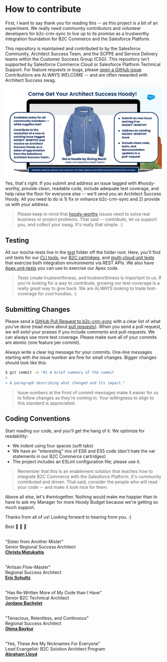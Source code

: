 # How to contribute

First, I want to say thank you for reading this -- as this project is a bit of an experiment.  We really need community contributors and volunteer developers for b2c-crm-sync to live up to its promise as a trustworthy integration foundation for B2C Commerce and the Salesforce Platform.

This repository is maintained and contributed to by the Salesforce Community, Architect Success Team, and the SCPPE and Service Delivery teams within the Customer Success Group (CSG). This repository isn’t supported by Salesforce Commerce Cloud or Salesforce Platform Technical Support. For feature requests or bugs, please [open a GitHub issue](https://github.com/sfb2csolutionarchitects/b2c-crm-sync/issues/new/choose). Contributions are ALWAYS WELCOME -- and are often rewarded with Architect Success swag.

![Come Get Your Architect Success Hoody](/docs/images/hoody-worthy.gif)

Yes, that's right.  If you submit and address an issue tagged with #hoody-worthy, provide clean, readable code, include adequate test coverage, and help raise the floor for everyone else -- we'll send you an Architect Success Hoody.  All you need to do is 1) fix or enhance b2c-crm-sync and 2) provide us with your address.

> Please keep in mind that [hoody-worthy](https://github.com/sfb2csolutionarchitects/b2c-crm-sync/issues?q=is%3Aopen+is%3Aissue+label%3Ahoody-worthy) issues need to solve real business or project problems.  That said -- contribute, let us support you, and collect your swag. It's really that simple. :)

## Testing

All our mocha-tests live in the [test](test) folder off the folder root.  Here, you'll find unit tests for our [CLI tools](test/cli), our [B2C cartridges](test/b2c), and [multi-cloud unit tests](test/_use-cases) that exercise both integration environments via REST APIs.  We also have [Apex unit-tests](src/sfdc/base/main/default/classes) you can use to exercise our Apex code.

> Tests create trustworthiness, and trustworthiness is important to us.  If you're looking for a way to contribute, growing our test-coverage is a really great way to give back.  We are ALWAYS looking to trade test-coverage for cool hoodies. :)

## Submitting Changes

Please send a [GitHub Pull Request to b2c-crm-sync](https://github.com/sfb2csolutionarchitects/b2c-crm-sync/pull/new/master) with a clear list of what you've done (read more about [pull requests](http://help.github.com/pull-requests/)). When you send a pull request, we will extol your praises if you include comments and pull-requests. We can always use more test coverage. Please make sure all of your commits are atomic (one feature per commit).

Always write a clear log message for your commits. One-line messages starting with the issue number are fine for small changes.  Bigger changes should look like this:

```bash
$ git commit -m "#1 A brief summary of the commit
> 
> A paragraph describing what changed and its impact."
```

> Issue numbers at the front of commit messages make it easier for us to follow changes as they're coming in.  Your willingness to align to this standard is appreciated.

## Coding Conventions

Start reading our code, and you'll get the hang of it. We optimize for readability:

  * We indent using four spaces (soft tabs)
  * We have an "interesting" mix of ES6 and ES5 code (don't hate the var statements in our B2C Commerce cartridges)
  * The project includes an ESLint configuration file; please use it.

 > Remember that this is an enablement solution that teaches how to integrate B2C Commerce with the Salesforce Platform.  It's community contributed and driven.  That said, consider the people who will read your code -- and make it look nice for them.

Above all else, let's #wintogether.  Nothing would make me happier than to have to ask my Manager for more Hoody Budget because we're getting so much support.

Thanks from all of us!  Looking forward to hearing from you. :)

Best :purple_heart: :purple_heart: :purple_heart:

<br/>"Sister from Another Mister"
<br/>Senior Regional Success Architect
<br/>**[Christa Matukaitis](https://www.linkedin.com/in/christa-matukaitis-152a5b35/)**

<br/>"Artisan Flow-Master"
<br/>Regional Success Architect
<br/>**[Eric Schultz](https://www.linkedin.com/in/ericszulc/)**

<br/>"Has Re-Written More of My Code than I Have"
<br/>Senior B2C Technical Architect
<br/>**[Jordane Bachelet](https://www.linkedin.com/in/jordane-bachelet/)**

<br/>"Tenacious, Relentless, and Continuous"
<br/>Regional Success Architect
<br/>**[Olena Baykur](https://www.linkedin.com/in/olena-baykur-2057617/)**

<br/>"Yes, These Are My Nicknames For Everyone"
<br/>Lead Evangelist: B2C Solution Architect Program
<br/>**[Abraham Lloyd](https://www.linkedin.com/in/abrahamlloyd/)**
